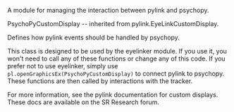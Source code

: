 A module for managing the interaction between pylink and psychopy.

PsychoPyCustomDisplay -- inherited from pylink.EyeLinkCustomDisplay.

Defines how pylink events should be handled by psychopy.

This class is designed to be used by the eyelinker module. If you use it, you won't need
to call any of these functions or change any of this code. If you prefer not to use eyelinker,
simply use `pl.openGraphicsEx(PsychoPyCustomDisplay)` to connect pylink to psychopy. These 
functions are then called by interactions with the tracker.

For more information, see the pylink documentation for custom displays. These docs
are available on the SR Research forum.
